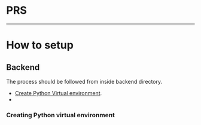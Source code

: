 # PRS

---

# How to setup


## Backend

The process should be followed from inside backend directory.
- [Create Python Virtual environment](https://github.com/NishikantS578/PRS/edit/main/README.md#creating-python-virtual-environment).
- 
### Creating Python virtual environment
